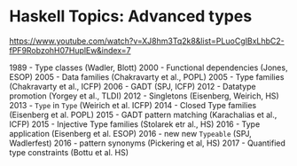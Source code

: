 # Haskell Topics: Advanced types

https://www.youtube.com/watch?v=XJ8hm3Tq2k8&list=PLuoCgIBxLhbC2-fPF9RobzohH07HuplEw&index=7

1989 - Type classes (Wadler, Blott)
2000 - Functional dependencies (Jones, ESOP)
2005 - Data families (Chakravarty et al., POPL)
2005 - Type families (Chakravarty et al., ICFP)
2006 - GADT (SPJ, ICFP)
2012 - Datatype promotion (Yorgey et al., TLDI)
2012 - Singletons (Eisenberg, Weirich, HS)
2013 - `Type` in `Type` (Weirich et al. ICFP)
2014 - Closed Type families (Eisenberg et al. POPL)
2015 - GADT pattern matching (Karachalias et al., ICFP)
2015 - Injective Type families (Stolarek etr al., HS)
2016 - Type application (Eisenberg et al. ESOP)
2016 - new new `Typeable` (SPJ, Wadlerfest)
2016 - pattern synonyms (Pickering et al, HS)
2017 - Quantified type constraints (Bottu et al. HS)
